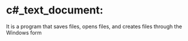 # c#_text_document:
It is a program that saves files, opens files, and creates files through the Windows form
